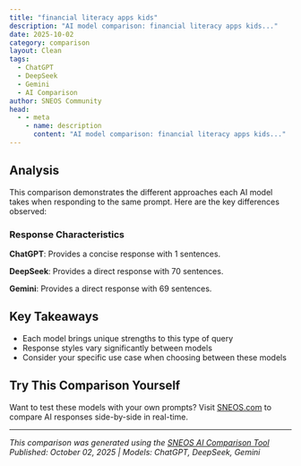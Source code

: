 ```yaml
---
title: "financial literacy apps kids"
description: "AI model comparison: financial literacy apps kids..."
date: 2025-10-02
category: comparison
layout: Clean
tags:
  - ChatGPT
  - DeepSeek
  - Gemini
  - AI Comparison
author: SNEOS Community
head:
  - - meta
    - name: description
      content: "AI model comparison: financial literacy apps kids..."
---
```


<ChatComparison
  title="financial literacy apps kids"
  prompt="financial literacy apps kids"
  :responses='{
    "ChatGPT": "Error calling OpenAI API.",
    "DeepSeek": "Of course! Financial literacy apps for kids are a fantastic way to teach money management skills in an engaging, hands-on way. The best apps combine education with real-world practice, often by linking to parental oversight and real accounts.\n\nHere\u2019s a breakdown of the top financial literacy apps for kids, categorized by their primary approach.\n\n### Category 1: Parent-Managed Debit Cards \u0026 Allowance Apps (Most Popular)\nThese are the most practical apps. They typically involve a parent-controlled account and a physical debit card for the child. They are excellent for teaching earning, saving, spending, and giving in the real world.\n\n| App Name | Best For | Key Features | Cost (Approx.) |\n| :--- | :--- | :--- | :--- |\n| **Greenlight** | Comprehensive Family Plan | **Parent-paid interest**, investment platform for kids, chore management, robust parental controls (store-specific spending limits). | ~$4.99 - $9.98/month |\n| **GoHenry** | Chore \u0026 Allowance Focus | **Strong chore/allowance tools**, financial quizzes/games, donation features, customizable card designs. | ~$4.99/month per child |\n| **FamZoo** | Flexibility \u0026 Customization | **Extremely flexible** (IOU, prepaid cards, etc.), budgeting tools, expense sharing for families, interest-paying \u0022parent\u0022 loans. | ~$5.99/month (prepaid card) |\n| **BusyKid** | Connecting Allowance to Real-World Investing | **Kids can invest in real stocks** (fractional shares), donate to charity, and transfer to a savings goal, all from their earned allowance. | ~$4/month per family |\n\n**Why choose this category?** If you want your child to have hands-on experience with a debit card while you maintain full control and oversight.\n\n---\n\n### Category 2: Game-Based Learning Apps\nThese apps focus on making financial education fun through games and simulations. They are great for younger children or as a supplement to real-money practice.\n\n| App Name | Best For | Key Features | Cost (Approx.) |\n| :--- | :--- | :--- | :--- |\n| **Bankaroo** | Virtual Banking for Kids | A **virtual bank** where kids can track allowance, savings goals, and spending. No real money involved. | Free (with paid upgrades) |\n| **iAllowance** | Digital Allowance Tracker | A simple, parent-focused app to **track chores and allowance** without a linked card. Good for younger kids. | One-time purchase (~$4.99) |\n| **PiggyBot** | Simple Savings Goals | A very simple, visual app for kids to **track their allowance and savings goals** for specific items. | Free |\n| **RoosterMoney** | Allowance \u0026 Chore Tracking | A detailed tracker for chores, allowance, and savings goals. It teaches budgeting without a physical card. | Freemium (Premium ~$2.99/month) |\n\n**Why choose this category?** If your child is too young for a debit card, or if you want to reinforce concepts like saving and budgeting in a safe, simulated environment.\n\n---\n\n### Category 3: Banking Apps with Strong Youth Features\nMany traditional banks and neobanks now offer teen checking accounts with parental controls. These are a more \u0022official\u0022 step into the banking world.\n\n| App Name | Best For | Key Features | Cost (Approx.) |\n| :--- | :--- | :--- | :--- |\n| **Copper Banking** | Teens \u0026 Independence | A **real FDIC-insured bank account** and debit card for teens (13\u002B). Focus on financial education and peer-to-peer payments. | Free |\n| **Step** | Modern Banking for Teens | A **Visa card** that works like a debit card but uses \u0022secured\u0022 funds (no overdrafts). Builds credit history* and has P2P payments. | Free |\n| **Capital One MONEY** | A Trusted Bank Name | A **no-fee teen checking account** with a debit card. Robust parental controls and automatic savings features. | Free |\n\n*Note: Step reports payment history to credit bureaus to help build a positive financial footprint, but it\u0027s not a traditional credit card.\n\n**Why choose this category?** For teenagers who are ready for more independence but still need a safety net and parental oversight, often with no monthly fees.\n\n---\n\n### How to Choose the Right App for Your Family\n\nAsk yourself these questions:\n\n1.  **What is my child\u0027s age?**\n    *   **Ages 5-9:** Start with a game-based or virtual tracker app (Bankaroo, PiggyBot). Introduce the concept of earning allowance for chores.\n    *   **Ages 10-13:** A parent-managed debit card app (Greenlight, GoHenry) is perfect. It gives them real-world experience with strong guardrails.\n    *   **Ages 14\u002B:** Consider a teen banking app (Step, Copper) to prepare them for the financial independence they\u0027ll have in a few years.\n\n2.  **What is my main goal?**\n    *   **Teach Basic Budgeting:** Any of the parent-managed cards or virtual trackers will work.\n    *   **Introduce Investing:** Look at **Greenlight** or **BusyKid**.\n    *   **Focus on Chores \u0026 Responsibility:** **GoHenry** or **RoosterMoney** are excellent.\n    *   **Prepare for Adulthood:** A teen banking app like **Step** or **Capital One MONEY**.\n\n3.  **What is my budget?**\n    *   Free options are great for tracking and basic banking (Copper, Step, Bankaroo free version).\n    *   Paid apps (~$5/month) offer more robust features like investment platforms, chore management, and granular spending controls.\n\n### Pro Tips for Success\n\n*   **Start the Conversation:** The app is a tool, not the teacher. Use it as a springboard for discussions about money, wants vs. needs, and long-term goals.\n*   **Be Consistent:** If you use chore and allowance features, be consistent with payments and expectations.\n*   **Let Them Make Mistakes:** It\u0027s better for a child to make a $10 impulse buy on a toy they regret now than a $1,000 mistake as a young adult. The app\u0027s controls help contain these learning moments.\n*   **Lead by Example:** Talk about your own financial decisions (within reason) to model good behavior.\n\nBy choosing the right app and combining it with open communication, you can set your child on the path to a lifetime of financial confidence and success.",
    "Gemini": "Okay, let\u0027s explore some financial literacy apps for kids!  It\u0027s a great way to introduce them to money management concepts in a fun and engaging way.  I\u0027ll break this down by age group and focus on features, cost, and general suitability.\n\n**General Considerations When Choosing an App:**\n\n*   **Age Appropriateness:** This is the most crucial factor. What works for a 6-year-old will be vastly different from what engages a 15-year-old.\n*   **Learning Style:** Does your child learn best through games, simulations, or more direct instruction?\n*   **Parental Controls/Monitoring:**  Look for apps that allow you to set spending limits, review transactions, and guide your child\u0027s learning.\n*   **Security:** Ensure the app has robust security measures to protect your child\u0027s financial information.  (Especially important if linked to real bank accounts.)\n*   **Cost:**  Many apps offer free versions with limited features, while others require a subscription. Consider what features are most important to you.\n*   **Integration with Real-World Banking:** Some apps link to real bank accounts or prepaid debit cards, allowing for real-world spending and saving. Others are purely educational simulations.\n*   **Curriculum Alignment:** Some apps align with national financial literacy standards.\n\n**App Recommendations by Age Group:**\n\n**Ages 5-8: Introduction to Basic Concepts**\n\n*   **Khan Academy Kids:** (Free) While not solely focused on finance, it has sections that introduce basic counting, sorting, and early math skills that are foundational for understanding money. It\u0027s a fun, game-based platform.\n    *   **Features:**  Interactive games, stories, and activities.\n    *   **Pros:** Free, comprehensive, covers a wide range of subjects.\n    *   **Cons:** Not specifically focused on finance.\n*   **Star Banks Adventure:** (Free) This game helps young children learn about saving, spending, and earning money.\n    *   **Features:** Engaging story and characters, simple financial concepts.\n    *   **Pros:** Fun and educational for young children.\n    *   **Cons:** Limited scope.\n\n**Ages 9-12: Learning to Earn, Save, and Budget**\n\n*   **RoosterMoney:** (Subscription-based, free trial available) This app allows parents to set chores and allowances, track spending, and set savings goals. It also offers a prepaid debit card option.\n    *   **Features:** Chore tracking, allowance management, savings goals, prepaid debit card (optional), parental controls.\n    *   **Pros:** Good for teaching responsibility and connecting earnings to spending.\n    *   **Cons:** Requires a subscription for full features.\n*   **Greenlight:** (Subscription-based) Similar to RoosterMoney, Greenlight offers a debit card for kids, allowance management, savings goals, and educational content. They also have investing features.\n    *   **Features:** Debit card, allowance management, savings goals, parental controls, educational content, investing features.\n    *   **Pros:** Comprehensive features, good for older kids who are ready for more responsibility.\n    *   **Cons:** Subscription required, can be more expensive than other options.\n*   **Savings Spree:** (Paid App) This app uses game-based learning to teach kids about making smart spending choices, saving, and giving.\n    *   **Features:** Interactive scenarios, quizzes, and challenges.\n    *   **Pros:** Engaging and educational, covers a wide range of financial topics.\n    *   **Cons:** Requires a one-time purchase.\n*   **BusyKid:** (Subscription-based) Chores, allowance, and a debit card all rolled into one.\n    *   **Features:** Chore tracking, allowance, debit card.\n    *   **Pros:** Teaches how to earn, spend, and save.\n    *   **Cons:** Subscription fee.\n\n**Ages 13\u002B:  Introduction to Investing and More Complex Concepts**\n\n*   **Stockpile:** (Free to download, fees for trades) This app allows teens to buy fractional shares of stocks, making investing more accessible.\n    *   **Features:** Fractional shares, educational resources.\n    *   **Pros:** Introduces investing in a simple way.\n    *   **Cons:** Investing involves risk, fees for trades.\n*   **Robinhood:** (Free to download, fees may apply for premium features) While aimed at adults, older teens (18\u002B) can use Robinhood to trade stocks, ETFs, and other investments.  *Parental supervision and education are crucial before using this app.*\n    *   **Features:** Commission-free trading (for some assets), educational resources.\n    *   **Pros:** Accessible platform for investing.\n    *   **Cons:** Investing involves risk, requires careful research and understanding.  Can be addictive.\n*   **Personal Capital:** (Free, paid advisory services available) This app helps teens track their net worth, budget, and plan for the future.\n    *   **Features:** Net worth tracking, budgeting tools, investment tracking.\n    *   **Pros:** Comprehensive financial planning tools.\n    *   **Cons:** Can be overwhelming for younger teens.\n\n**Important Considerations for Older Teens (16\u002B):**\n\n*   **Credit Cards:**  While some apps may offer secured credit cards for teens, it\u0027s essential to educate them about responsible credit card use and the dangers of debt.\n*   **Investing:** Investing involves risk, and it\u0027s crucial to teach teens about diversification, risk tolerance, and long-term investing strategies.\n\n**Tips for Using Financial Literacy Apps Effectively:**\n\n*   **Start Early:** Introduce basic concepts at a young age.\n*   **Make it Fun:** Use games and interactive activities to keep kids engaged.\n*   **Be a Role Model:** Talk about your own financial decisions with your kids.\n*   **Set Clear Expectations:** Establish rules and guidelines for spending and saving.\n*   **Review and Discuss:** Regularly review your child\u0027s progress and discuss their financial decisions.\n*   **Relate to Real Life:** Connect financial concepts to real-world situations, such as grocery shopping or saving for a new toy.\n*   **Be Patient:** Learning about finance takes time and effort.\n\n**Before Downloading:**\n\n*   **Read Reviews:** Check app store reviews to see what other parents and kids are saying.\n*   **Check Privacy Policies:** Understand how the app collects and uses your child\u0027s data.\n*   **Try Free Trials:** Take advantage of free trials to see if the app is a good fit for your family.\n\nBy using these apps and strategies, you can help your children develop strong financial skills that will benefit them throughout their lives. Good luck!\n"
  }'
  published-date="09:07"
/>

## Analysis

This comparison demonstrates the different approaches each AI model takes when responding to the same prompt. Here are the key differences observed:

### Response Characteristics

**ChatGPT**: Provides a concise response with 1 sentences. 

**DeepSeek**: Provides a direct response with 70 sentences. 

**Gemini**: Provides a direct response with 69 sentences. 

## Key Takeaways

- Each model brings unique strengths to this type of query
- Response styles vary significantly between models
- Consider your specific use case when choosing between these models

## Try This Comparison Yourself

Want to test these models with your own prompts? Visit [SNEOS.com](https://sneos.com) to compare AI responses side-by-side in real-time.

---

*This comparison was generated using the [SNEOS AI Comparison Tool](https://sneos.com)*
*Published: October 02, 2025 | Models: ChatGPT, DeepSeek, Gemini*

